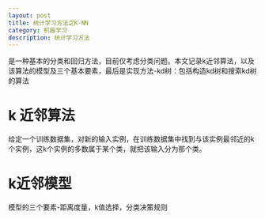 ```yaml
---
layout: post
title: 统计学习方法之K-NN
category: 机器学习
description: 统计学习方法
---
```

是一种基本的分类和回归方法，目前仅考虑分类问题。本文记录k近邻算法，以及该算法的模型及三个基本要素，最后是实现方法-kd树：包括构造kd树和搜索kd树的算法
# k 近邻算法
给定一个训练数据集，对新的输入实例，在训练数据集中找到与该实例最邻近的k个实例，这k个实例的多数属于某个类，就把该输入分为那个类。

# k近邻模型
模型的三个要素-距离度量，k值选择，分类决策规则

